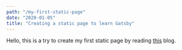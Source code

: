 ```yaml
---
path: "/my-first-static-page"
date: "2020-01-05"
title: "Creating a static page to learn Gatsby"
---
```


Hello, this is a try to create my first static page by reading [this](https://parthp.dev/static-page-in-gatsby) blog.